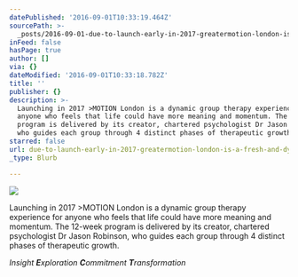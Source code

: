 ```yaml
---
datePublished: '2016-09-01T10:33:19.464Z'
sourcePath: >-
  _posts/2016-09-01-due-to-launch-early-in-2017-greatermotion-london-is-a-fresh-and-dy.md
inFeed: false
hasPage: true
author: []
via: {}
dateModified: '2016-09-01T10:33:18.782Z'
title: ''
publisher: {}
description: >-
  Launching in 2017 >MOTION London is a dynamic group therapy experience for
  anyone who feels that life could have more meaning and momentum. The 12-week
  program is delivered by its creator, chartered psychologist Dr Jason Robinson,
  who guides each group through 4 distinct phases of therapeutic growth.
starred: false
url: due-to-launch-early-in-2017-greatermotion-london-is-a-fresh-and-dy/index.html
_type: Blurb

---
```

![](https://the-grid-user-content.s3-us-west-2.amazonaws.com/ada17f23-dab9-4eeb-bbb1-75558dab2d22.jpg)

Launching in 2017 \>MOTION London is a dynamic group therapy experience for anyone who feels that life could have more meaning and momentum. The 12-week program is delivered by its creator, chartered psychologist Dr Jason Robinson, who guides each group through 4 distinct phases of therapeutic growth.

_Insight **E**xploration **C**ommitment **T**ransformation_